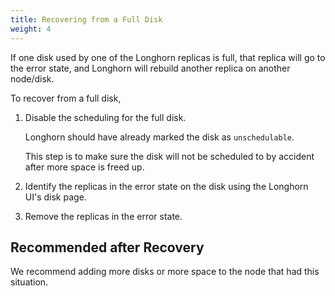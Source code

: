 ```yaml
---
title: Recovering from a Full Disk
weight: 4
---
```


If one disk used by one of the Longhorn replicas is full, that replica will go to the error state, and Longhorn will rebuild another replica on another node/disk.

To recover from a full disk,

1. Disable the scheduling for the full disk.
    
    Longhorn should have already marked the disk as `unschedulable`.
    
    This step is to make sure the disk will not be scheduled to by accident after more space is freed up.

2. Identify the replicas in the error state on the disk using the Longhorn UI's disk page.
3. Remove the replicas in the error state.

## Recommended after Recovery

We recommend adding more disks or more space to the node that had this situation.